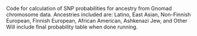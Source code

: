 Code for calculation of SNP probabilities for ancestry from Gnomad chromosome data. 
Ancestries included are: Latino, East Asian, Non-Finnish European, Finnish European, African American, Ashkenazi Jew, and Other
Will include final probability table when done running.
